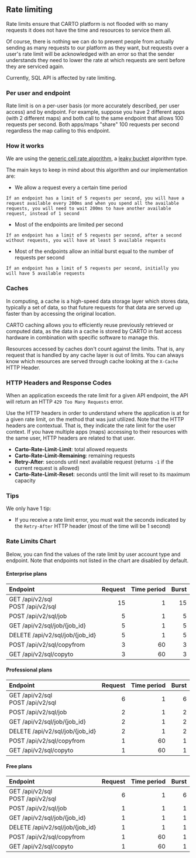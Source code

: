 ## Rate limiting

Rate limits ensure that CARTO platform is not flooded with so many requests it does not have the time and resources to service them all.

Of course, there is nothing we can do to prevent people from actually sending as many requests to our platform as they want, but requests over a user's rate limit will be acknowledged with an error so that the sender understands they need to lower the rate at which requests are sent before they are serviced again.

Currently, SQL API is affected by rate limiting.

### Per user and endpoint

Rate limit is on a per-user basis (or more accurately described, per user access) and by endpoint. For example, suppose you have 2 different apps (with 2 different maps) and both call to the same endpoint that allows 100 requests per second. Both apps/maps "share" 100 requests per second regardless the map calling to this endpoint.


### How it works

We are using the [generic cell rate algorithm](https://en.wikipedia.org/wiki/Generic_cell_rate_algorithm), a [leaky bucket](https://en.wikipedia.org/wiki/Leaky_bucket) algorithm type.

The main keys to keep in mind about this algorithm and our implementation are:
- We allow a request every a certain time period
```
If an endpoint has a limit of 5 requests per second, you will have a request available every 200ms and when you spend all the available requests, you will need to wait 200ms to have another available request, instead of 1 second
```
- Most of the endpoints are limited per second
```
If an endpoint has a limit of 5 requests per second, after a second without requests, you will have at least 5 available requests
```
- Most of the endpoints allow an initial burst equal to the number of requests per second
```
If an endpoint has a limit of 5 requests per second, initially you will have 5 available requests
```

### Caches

In computing, a cache is a high-speed data storage layer which stores data, typically a set of data, so that future requests for that data are served up faster than by accessing the original location.

CARTO caching allows you to efficiently reuse previously retrieved or computed data, as the data in a cache is stored by CARTO in fast access hardware in combination with specific software to manage this.

Resources accessed by caches don't count against the limits. That is, any request that is handled by any cache layer is out of limits. You can always know which resources are served through cache looking at the `X-Cache` HTTP Header.


### HTTP Headers and Response Codes

When an application exceeds the rate limit for a given API endpoint, the API will return an HTTP `429 Too Many Requests` error.

Use the HTTP headers in order to understand where the application is at for a given rate limit, on the method that was just utilized. Note that the HTTP headers are contextual. That is, they indicate the rate limit for the user context. If you have multiple apps (maps) accessing to their resources with the same user, HTTP headers are related to that user.

- **Carto-Rate-Limit-Limit**: total allowed requests
- **Carto-Rate-Limit-Remaining**: remaining requests
- **Retry-After**: seconds until next available request (returns `-1` if the current request is allowed)
- **Carto-Rate-Limit-Reset**: seconds until the limit will reset to its maximum capacity

### Tips

We only have 1 tip:
- If you receive a rate limit error, you must wait the seconds indicated by the `Retry-After` HTTP header (most of the time will be 1 second)

### Rate Limits Chart

Below, you can find the values of the rate limit by user account type and endpoint. Note that endpoints not listed in the chart are disabled by default.

#### Enterprise plans

|Endpoint   |Request   |Time period  |Burst  |
| :---         |          ---: |          ---: |          ---: |
| GET /api/v2/sql <br> POST /api/v2/sql |15  |1  |15  |
| POST /api/v2/sql/job        |5  |1  |5  |
| GET /api/v2/sql/job/{job_id}  |5  |1  |5  |
| DELETE /api/v2/sql/job/{job_id}  |5  |1  |5  |
| POST /api/v2/sql/copyfrom  |3  |60  |3  |
| GET /api/v2/sql/copyto  |3  |60  |3  |


#### Professional plans

|Endpoint   |Request   |Time period  |Burst  |
| :---         |          ---: |          ---: |          ---: |
| GET /api/v2/sql <br> POST /api/v2/sql |6  |1  |6  |
| POST /api/v2/sql/job        |2  |1  |2  |
| GET /api/v2/sql/job/{job_id}  |2  |1  |2  |
| DELETE /api/v2/sql/job/{job_id}  |2  |1  |2  |
| POST /api/v2/sql/copyfrom  |1  |60  |1  |
| GET /api/v2/sql/copyto  |1  |60  |1  |


#### Free plans

|Endpoint   |Request   |Time period  |Burst  |
| :---         |          ---: |          ---: |          ---: |
| GET /api/v2/sql <br> POST /api/v2/sql |6  |1  |6  |
| POST /api/v2/sql/job        |1  |1  |1  |
| GET /api/v2/sql/job/{job_id}  |1  |1  |1  |
| DELETE /api/v2/sql/job/{job_id}  |1  |1  |1  |
| POST /api/v2/sql/copyfrom  |1  |60  |1  |
| GET /api/v2/sql/copyto  |1  |60  |1  |
